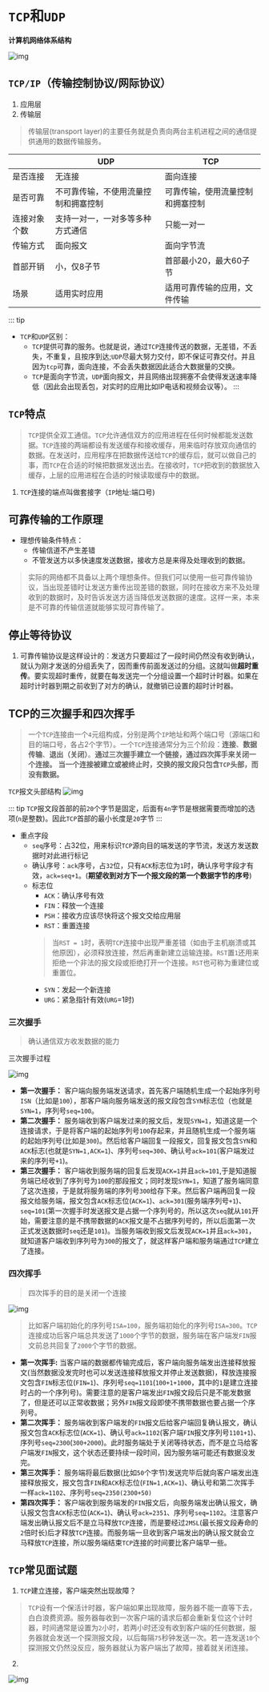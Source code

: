 # `TCP`和`UDP`
**计算机网络体系结构**

![img](/dovis-blog/other/10.png)

## `TCP/IP`（传输控制协议/网际协议）
1. 应用层
2. 传输层
> 传输层(transport layer)的主要任务就是负责向两台主机进程之间的通信提供通用的数据传输服务。

|  |  UDP  |  TCP |
|--|-------|------|
|是否连接 | 无连接 | 面向连接 |
|是否可靠|不可靠传输，不使用流量控制和拥塞控制|可靠传输，使用流量控制和拥塞控制|
|连接对象个数|支持一对一，一对多等多种方式通信|只能一对一|
|传输方式|面向报文|面向字节流|
|首部开销|小，仅8子节|首部最小20，最大60子节|
|场景|适用实时应用|适用可靠传输的应用，文件传输|

::: tip
+ `TCP`和`UDP`区别：
    - `TCP`提供可靠的服务。也就是说，通过`TCP`连接传送的数据，无差错，不丢失，不重复，且按序到达;`UDP`尽最大努力交付，即不保证可靠交付。并且因为`tcp`可靠，面向连接，不会丢失数据因此适合大数据量的交换。
    - `TCP`是面向字节流，`UDP`面向报文，并且网络出现拥塞不会使得发送速率降低（因此会出现丢包，对实时的应用比如IP电话和视频会议等）。
:::

## `TCP`特点
> `TCP`提供全双工通信。`TCP`允许通信双方的应用进程在任何时候都能发送数据。`TCP`连接的两端都设有发送缓存和接收缓存，用来临时存放双向通信的数据。在发送时，应用程序在把数据传送给`TCP`的缓存后，就可以做自己的事，而`TCP`在合适的时候把数据发送出去。在接收时，`TCP`把收到的数据放入缓存，上层的应用进程在合适的时候读取缓存中的数据。

1. `TCP`连接的端点叫做套接字（`IP`地址:端口号)

## 可靠传输的工作原理
+ 理想传输条件特点：
    - 传输信道不产生差错
    - 不管发送方以多快速度发送数据，接收方总是来得及处理收到的数据。
> 实际的网络都不具备以上两个理想条件。但我们可以使用一些可靠传输协议，当出现差错时让发送方重传出现差错的数据，同时在接收方来不及处理收到的数据时，及时告诉发送方适当降低发送数据的速度。这样一来，本来是不可靠的传输信道就能够实现可靠传输了。

## 停止等待协议
1. 可靠传输协议是这样设计的：发送方只要超过了一段时间仍然没有收到确认，就认为刚才发送的分组丢失了，因而重传前面发送过的分组。这就叫做**超时重传**。要实现超时重传，就要在每发送完一个分组设置一个超时计时器。如果在超时计时器到期之前收到了对方的确认，就撤销已设置的超时计时器。

## TCP的三次握手和四次挥手
> 一个`TCP`连接由一个`4`元组构成，分别是两个`IP`地址和两个端口号（源端口和目的端口号，各占2个字节）。一个`TCP`连接通常分为三个阶段：**连接**、**数据传输**、**退出（关闭）**。**通过三次握手建立一个链接，通过四次挥手来关闭一个连接。** **当一个连接被建立或被终止时，交换的报文段只包含`TCP`头部，而没有数据。**

`TCP`报文头部结构
![img](/dovis-blog/other/11.png)

::: tip
`TCP`报文段首部的前`20`个字节是固定，后面有`4n`字节是根据需要而增加的选项(`n`是整数)。因此`TCP`首部的最小长度是`20`字节
:::

+ 重点字段
    - `seq`序号：占32位，用来标识`TCP`源向目的端发送的字节流，发送方发送数据时对此进行标记
    - 确认序号：`ack`序号，占`32`位，只有`ACK`标志位为`1`时，确认序号字段才有效，`ack=seq+1`。(**期望收到对方下一个报文段的第一个数据字节的序号**)
    - 标志位
        + `ACK`：确认序号有效
        + `FIN`：释放一个连接
        + `PSH`：接收方应该尽快将这个报文交给应用层
        + `RST`：重置连接
        > 当`RST = 1`时，表明`TCP`连接中出现严重差错（如由于主机崩溃或其他原因），必须释放连接，然后再重新建立运输连接。`RST`置`1`还用来拒绝一个非法的报文段或拒绝打开一个连接。`RST`也可称为重建位或重置位。
        + `SYN`：发起一个新连接
        + `URG`：紧急指针有效(`URG`=1时)

### 三次握手
> 确认通信双方收发数据的能力

三次握手过程

![img](/dovis-blog/other/12.png)

- **第一次握手：** 客户端向服务端发送请求，首先客户端随机生成一个起始序列号`ISN`（比如是`100`），那客户端向服务端发送的报文段包含`SYN`标志位（也就是`SYN=1`，序列号`seq=100`。
- **第二次握手：** 服务端收到客户端发过来的报文后，发现`SYN=1`，知道这是一个连接请求，于是将客户端的起始序列号`100`存起来，并且随机生成一个服务端的起始序列号(比如是`300`)。然后给客户端回复一段报文，回复报文包含`SYN`和`ACK`标志(也就是`SYN=1,ACK=1`)、序列号`seq=300`、确认号`ack=101`(客户端发过来的序列号`+1`)。
- **第三次握手：** 客户端收到服务端的回复后发现`ACK=1`并且`ack=101`,于是知道服务端已经收到了序列号为`100`的那段报文；同时发现`SYN=1`，知道了服务端同意了这次连接，于是就将服务端的序列号`300`给存下来。然后客户端再回复一段报文给服务端，报文包含`ACK`标志位(`ACK=1`)、`ack=301`(服务端序列号`+1`)、`seq=101`(第一次握手时发送报文是占据一个序列号的，所以这次`seq`就从`101`开始，需要注意的是不携带数据的`ACK`报文是不占据序列号的，所以后面第一次正式发送数据时`seq`还是`101`)。当服务端收到报文后发现`ACK=1`并且`ack=301`，就知道客户端收到序列号为`300`的报文了，就这样客户端和服务端通过`TCP`建立了连接。

### 四次挥手
> 四次挥手的目的是关闭一个连接

![img](/dovis-blog/other/13.jpg)

> 比如客户端初始化的序列号`ISA=100`，服务端初始化的序列号`ISA=300`。`TCP`连接成功后客户端总共发送了`1000`个字节的数据，服务端在客户端发`FIN`报文前总共回复了`2000`个字节的数据。

- **第一次挥手:** 当客户端的数据都传输完成后，客户端向服务端发出连接释放报文(当然数据没发完时也可以发送连接释放报文并停止发送数据)，释放连接报文包含`FIN`标志位(`FIN=1`)、序列号`seq=1101`(`100+1+1000`，其中的`1`是建立连接时占的一个序列号)。需要注意的是客户端发出`FIN`报文段后只是不能发数据了，但是还可以正常收数据；另外`FIN`报文段即使不携带数据也要占据一个序列号。
- **第二次挥手：** 服务端收到客户端发的`FIN`报文后给客户端回复确认报文，确认报文包含`ACK`标志位(`ACK=1`)、确认号`ack=1102`(客户端`FIN`报文序列号`1101+1`)、序列号`seq=2300`(`300+2000`)。此时服务端处于关闭等待状态，而不是立马给客户端发`FIN`报文，这个状态还要持续一段时间，因为服务端可能还有数据没发完。
- **第三次挥手：** 服务端将最后数据(比如`50`个字节)发送完毕后就向客户端发出连接释放报文，报文包含`FIN`和`ACK`标志位(`FIN=1,ACK=1`)、确认号和第二次挥手一样`ack=1102`、序列号`seq=2350(2300+50)`
- **第四次挥手：** 客户端收到服务端发的`FIN`报文后，向服务端发出确认报文，确认报文包含`ACK`标志位(`ACK=1`)、确认号`ack=2351`、序列号`seq=1102`。注意客户端发出确认报文后不是立马释放`TCP`连接，而是要经过`2MSL`(最长报文段寿命的`2`倍时长)后才释放`TCP`连接。而服务端一旦收到客户端发出的确认报文就会立马释放`TCP`连接，所以服务端结束`TCP`连接的时间要比客户端早一些。

## `TCP`常见面试题
1. `TCP`建立连接，客户端突然出现故障？
> `TCP`设有一个保活计时器，客户端如果出现故障，服务器不能一直等下去，白白浪费资源。服务器每收到一次客户端的请求后都会重新复位这个计时器，时间通常是设置为`2`小时，若两小时还没有收到客户端的任何数据，服务器就会发送一个探测报文段，以后每隔`75`秒钟发送一次。若一连发送`10`个探测报文仍然没反应，服务器就认为客户端出了故障，接着就关闭连接。

2. 
![img](/dovis-blog/other/13.png)